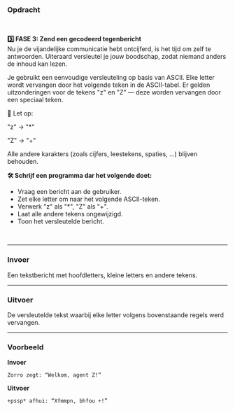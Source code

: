 ### Opdracht
<br/>

**3️⃣ FASE 3: Zend een gecodeerd tegenbericht**  
Nu je de vijandelijke communicatie hebt ontcijferd, is het tijd om zelf te antwoorden. Uiteraard versleutel je jouw boodschap, zodat niemand anders de inhoud kan lezen.

Je gebruikt een eenvoudige versleuteling op basis van ASCII. Elke letter wordt vervangen door het volgende teken in de ASCII-tabel. Er gelden uitzonderingen voor de tekens "z" en "Z" — deze worden vervangen door een speciaal teken.

🔐 Let op:

"z" → "*"

"Z" → "+"

Alle andere karakters (zoals cijfers, leestekens, spaties, …) blijven behouden.


**🛠️ Schrijf een programma dar het volgende doet:**

- Vraag een bericht aan de gebruiker.
- Zet elke letter om naar het volgende ASCII-teken.
- Verwerk "z" als "*", "Z" als "+".
- Laat alle andere tekens ongewijzigd.
- Toon het versleutelde bericht.  
<br/>

---

### Invoer

Een tekstbericht met hoofdletters, kleine letters en andere tekens.

---

### Uitvoer

De versleutelde tekst waarbij elke letter volgens bovenstaande regels werd vervangen.

---

### Voorbeeld

**Invoer**

    Zorro zegt: “Welkom, agent Z!”

**Uitvoer**

    +pssp* afhui: “Xfmmpn, bhfou +!”
